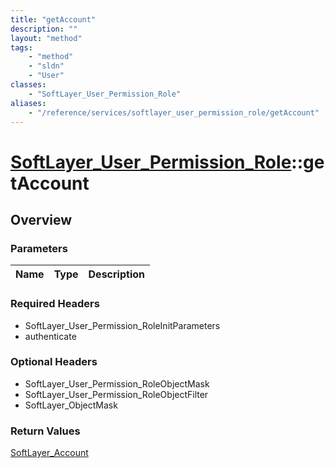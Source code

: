 ```yaml
---
title: "getAccount"
description: ""
layout: "method"
tags:
    - "method"
    - "sldn"
    - "User"
classes:
    - "SoftLayer_User_Permission_Role"
aliases:
    - "/reference/services/softlayer_user_permission_role/getAccount"
---
```

# [SoftLayer_User_Permission_Role](/reference/services/SoftLayer_User_Permission_Role)::getAccount




## Overview 


### Parameters 
|Name | Type | Description |
| --- | --- | --- |


### Required Headers
* SoftLayer_User_Permission_RoleInitParameters
* authenticate

### Optional Headers
* SoftLayer_User_Permission_RoleObjectMask
* SoftLayer_User_Permission_RoleObjectFilter
* SoftLayer_ObjectMask

### Return Values
<a href='/reference/datatypes/SoftLayer_Account'>SoftLayer_Account </a>

